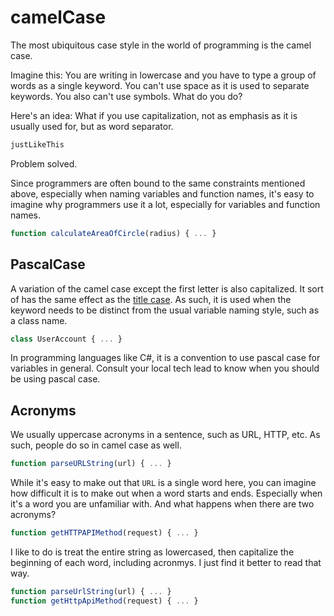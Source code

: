 # camelCase

The most ubiquitous case style in the world of programming is the
camel case.

Imagine this: You are writing in lowercase and you have to type a group
of words as a single keyword. You can't use space as it is used to
separate keywords. You also can't use symbols. What do you do?

Here's an idea: What if you use capitalization, not as emphasis as it
is usually used for, but as word separator.

```txt
justLikeThis
```

Problem solved.

Since programmers are often bound to the same constraints mentioned
above, especially when naming variables and function names, it's easy
to imagine why programmers use it a lot, especially for variables and
function names.

```js
function calculateAreaOfCircle(radius) { ... }
```

## PascalCase

A variation of the camel case except the first letter is also
capitalized. It sort of has the same effect as the
[title case](/case-styles/title-case). As such, it is used when the
keyword needs to be distinct from the usual variable naming style, such
as a class name.

```js
class UserAccount { ... }
```

In programming languages like C#, it is a convention to use pascal case
for variables in general. Consult your local tech lead to know when you
should be using pascal case.

## Acronyms

We usually uppercase acronyms in a sentence, such as URL, HTTP, etc.
As such, people do so in camel case as well.

```js
function parseURLString(url) { ... }
```

While it's easy to make out that `URL` is a single word here, you can
imagine how difficult it is to make out when a word starts and ends.
Especially when it's a word you are unfamiliar with. And what happens
when there are two acronyms?

```js
function getHTTPAPIMethod(request) { ... }
```

I like to do is treat the entire string as lowercased, then capitalize
the beginning of each word, including acronmys. I just find it better
to read that way.

```js
function parseUrlString(url) { ... }
function getHttpApiMethod(request) { ... }
```
